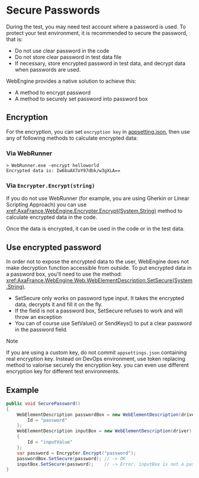 ﻿# Secure Passwords

During the test, you may need test account where a password is used. To protect your test environment, it is recommended to secure the password, that is:
-	Do not use clear password in the code
-	Do not store clear password in test data file
-	If necessary, store encrypted password in test data, and decrypt data when passwords are used.

WebEngine provides a native solution to achieve this:
-	A method to encrypt password
-	A method to securely set password into password box

## Encryption
For the encryption, you can set `encryption key` in [appsetting.json](../articles/appsetting.md), then use any of following methods to calculate encrypted data:
### Via WebRunner
```base
> WebRunner.exe -encrypt helloworld
Encrypted data is: Iw6buAX7oY97dbk/w3gXLA==
```
### Via `Encrypter.Encrypt(string)`
If you do not use WebRunner (for example, you are using Gherkin or Linear Scripting Approach) you can use <xref:AxaFrance.WebEngine.Encrypter.Encrypt(System.String)> method to calculate encrypted data in the code.

Once the data is encrypted, it can be used in the code or in the test data.

## Use encrypted password
In order not to expose the encrypted data to the user, WebEngine does not make decryption function accessible from outside. To put encrypted data in a password box, you'll need to use the method: 
<xref:AxaFrance.WebEngine.Web.WebElementDescription.SetSecure(System.String)>.

- SetSecure only works on password type input. It takes the encrypted data, decrypts it and fill it on the fly.
- If the field is not a password box, SetSecure refuses to work and will throw an exception
- You can of course use SetValue() or SendKeys() to put a clear password in the password field.

> [!NOTE]
> If you are using a custom key, do not commit `appsettings.json` containing real encryption key.
> Instead on DevOps environment, use token replacing method to valorise securely the encryption key. you can even use different encryption key for different test environments.

## Example

```csharp
public void SecurePassword()
{
    WebElementDescription passwordBox = new WebElementDescription(driver) {
        Id = "password"
    };
    WebElementDescription inputBox = new WebElementDescription(driver)
    {
        Id = "inputValue"
    };
    var password = Encrypter.Encrypt("password");
    passwordBox.SetSecure(password); // -> OK
    inputBox.SetSecure(password);    // -> Error. inputBox is not a password box
}
```